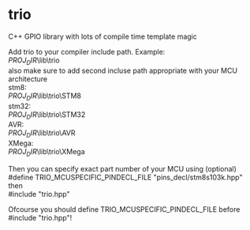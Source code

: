 # trio
C++ GPIO library with lots of compile time template magic

Add trio to your compiler include path. Example:  
$PROJ_DIR$\lib\trio  
also make sure to add second incluse path appropriate with your MCU architecture  
stm8:  
$PROJ_DIR$\lib\trio\STM8  
stm32:  
$PROJ_DIR$\lib\trio\STM32  
AVR:  
$PROJ_DIR$\lib\trio\AVR  
XMega:  
$PROJ_DIR$\lib\trio\XMega  


Then you can specify exact part number of your MCU using (optional)  
#define TRIO_MCUSPECIFIC_PINDECL_FILE "pins_decl/stm8s103k.hpp"  
then  
#include "trio.hpp"  
  
Ofcourse you should define TRIO_MCUSPECIFIC_PINDECL_FILE before #include "trio.hpp"!  
